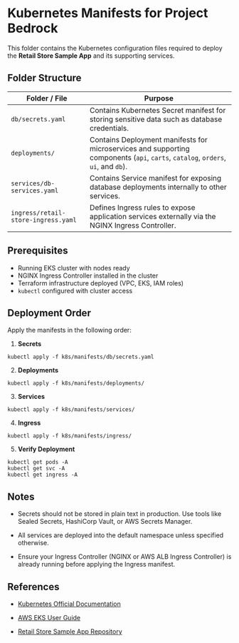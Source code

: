 # Kubernetes Manifests for Project Bedrock

This folder contains the Kubernetes configuration files required to deploy the **Retail Store Sample App** and its supporting services.

## Folder Structure

| Folder / File        | Purpose |
|-----------------------|---------|
| `db/secrets.yaml`     | Contains Kubernetes Secret manifest for storing sensitive data such as database credentials. |
| `deployments/`        | Contains Deployment manifests for microservices and supporting components (`api`, `carts`, `catalog`, `orders`, `ui`, and `db`). |
| `services/db-services.yaml` | Contains Service manifest for exposing database deployments internally to other services. |
| `ingress/retail-store-ingress.yaml` | Defines Ingress rules to expose application services externally via the NGINX Ingress Controller. |

## Prerequisites

- Running EKS cluster with nodes ready
- NGINX Ingress Controller installed in the cluster
- Terraform infrastructure deployed (VPC, EKS, IAM roles)
- `kubectl` configured with cluster access

## Deployment Order

Apply the manifests in the following order:

1. **Secrets**
```
kubectl apply -f k8s/manifests/db/secrets.yaml
```

2. **Deployments**
```
kubectl apply -f k8s/manifests/deployments/
```

3. **Services**
```
kubectl apply -f k8s/manifests/services/
```

4. **Ingress**
```
kubectl apply -f k8s/manifests/ingress/
```

5. **Verify Deployment**
```
kubectl get pods -A
kubectl get svc -A
kubectl get ingress -A
```

## Notes

- Secrets should not be stored in plain text in production. Use tools like Sealed Secrets, HashiCorp Vault, or AWS Secrets Manager.

- All services are deployed into the default namespace unless specified otherwise.

- Ensure your Ingress Controller (NGINX or AWS ALB Ingress Controller) is already running before applying the Ingress manifest.

## References

- [Kubernetes Official Documentation](https://kubernetes.io/docs/)

- [AWS EKS User Guide](https://docs.aws.amazon.com/eks/latest/userguide/what-is-eks.html)

- [Retail Store Sample App Repository](https://github.com/aws-containers/retail-store-sample-app)